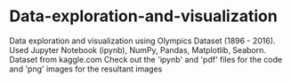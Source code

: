 # Data-exploration-and-visualization
Data exploration and visualization using Olympics Dataset (1896 - 2016). Used Jupyter Notebook (ipynb), NumPy, Pandas, Matplotlib, Seaborn. Dataset from kaggle.com
Check out the 'ipynb' and 'pdf' files for the code and 'png' images for the resultant images
